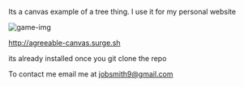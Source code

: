 Its a canvas example of a tree thing. I use it for my personal website

![game-img](http://res.cloudinary.com/dypztrtsq/image/upload/v1529341705/tree.png)

http://agreeable-canvas.surge.sh

its already installed once you git clone the repo

To contact me email me at jobsmith9@gmail.com
